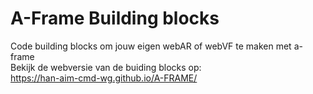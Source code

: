 # A-Frame Building blocks

Code building blocks om jouw eigen webAR of webVF te maken met a-frame<br>
Bekijk de webversie van de buiding blocks op:<br>
<a href="https://han-aim-cmd-wg.github.io/A-FRAME/index.html">https://han-aim-cmd-wg.github.io/A-FRAME/ </a>
